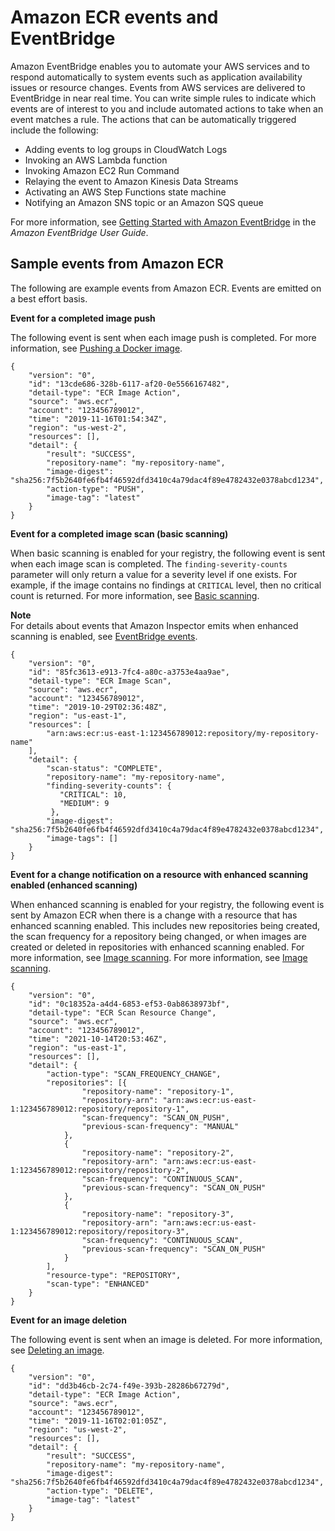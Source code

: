 # Amazon ECR events and EventBridge<a name="ecr-eventbridge"></a>

Amazon EventBridge enables you to automate your AWS services and to respond automatically to system events such as application availability issues or resource changes\. Events from AWS services are delivered to EventBridge in near real time\. You can write simple rules to indicate which events are of interest to you and include automated actions to take when an event matches a rule\. The actions that can be automatically triggered include the following:
+ Adding events to log groups in CloudWatch Logs
+ Invoking an AWS Lambda function
+ Invoking Amazon EC2 Run Command
+ Relaying the event to Amazon Kinesis Data Streams
+ Activating an AWS Step Functions state machine
+ Notifying an Amazon SNS topic or an Amazon SQS queue

For more information, see [Getting Started with Amazon EventBridge](https://docs.aws.amazon.com/eventbridge/latest/userguide/eventbridge-getting-set-up.html) in the *Amazon EventBridge User Guide*\.

## Sample events from Amazon ECR<a name="ecr-eventbridge-bus"></a>

The following are example events from Amazon ECR\. Events are emitted on a best effort basis\.

**Event for a completed image push**

The following event is sent when each image push is completed\. For more information, see [Pushing a Docker image](docker-push-ecr-image.md)\.

```
{
    "version": "0",
    "id": "13cde686-328b-6117-af20-0e5566167482",
    "detail-type": "ECR Image Action",
    "source": "aws.ecr",
    "account": "123456789012",
    "time": "2019-11-16T01:54:34Z",
    "region": "us-west-2",
    "resources": [],
    "detail": {
        "result": "SUCCESS",
        "repository-name": "my-repository-name",
        "image-digest": "sha256:7f5b2640fe6fb4f46592dfd3410c4a79dac4f89e4782432e0378abcd1234",
        "action-type": "PUSH",
        "image-tag": "latest"
    }
}
```

**Event for a completed image scan \(basic scanning\)**

When basic scanning is enabled for your registry, the following event is sent when each image scan is completed\. The `finding-severity-counts` parameter will only return a value for a severity level if one exists\. For example, if the image contains no findings at `CRITICAL` level, then no critical count is returned\. For more information, see [Basic scanning](image-scanning-basic.md)\.

**Note**  
For details about events that Amazon Inspector emits when enhanced scanning is enabled, see [EventBridge events](image-scanning-enhanced.md#image-scanning-enhanced-events)\.

```
{
    "version": "0",
    "id": "85fc3613-e913-7fc4-a80c-a3753e4aa9ae",
    "detail-type": "ECR Image Scan",
    "source": "aws.ecr",
    "account": "123456789012",
    "time": "2019-10-29T02:36:48Z",
    "region": "us-east-1",
    "resources": [
        "arn:aws:ecr:us-east-1:123456789012:repository/my-repository-name"
    ],
    "detail": {
        "scan-status": "COMPLETE",
        "repository-name": "my-repository-name",
        "finding-severity-counts": {
	       "CRITICAL": 10,
	       "MEDIUM": 9
	     },
        "image-digest": "sha256:7f5b2640fe6fb4f46592dfd3410c4a79dac4f89e4782432e0378abcd1234",
        "image-tags": []
    }
}
```

**Event for a change notification on a resource with enhanced scanning enabled \(enhanced scanning\)**

When enhanced scanning is enabled for your registry, the following event is sent by Amazon ECR when there is a change with a resource that has enhanced scanning enabled\. This includes new repositories being created, the scan frequency for a repository being changed, or when images are created or deleted in repositories with enhanced scanning enabled\. For more information, see [Image scanning](image-scanning.md)\. For more information, see [Image scanning](image-scanning.md)\.

```
{
	"version": "0",
	"id": "0c18352a-a4d4-6853-ef53-0ab8638973bf",
	"detail-type": "ECR Scan Resource Change",
	"source": "aws.ecr",
	"account": "123456789012",
	"time": "2021-10-14T20:53:46Z",
	"region": "us-east-1",
	"resources": [],
	"detail": {
		"action-type": "SCAN_FREQUENCY_CHANGE",
		"repositories": [{
				"repository-name": "repository-1",
				"repository-arn": "arn:aws:ecr:us-east-1:123456789012:repository/repository-1",
				"scan-frequency": "SCAN_ON_PUSH",
				"previous-scan-frequency": "MANUAL"
			},
			{
				"repository-name": "repository-2",
				"repository-arn": "arn:aws:ecr:us-east-1:123456789012:repository/repository-2",
				"scan-frequency": "CONTINUOUS_SCAN",
				"previous-scan-frequency": "SCAN_ON_PUSH"
			},
			{
				"repository-name": "repository-3",
				"repository-arn": "arn:aws:ecr:us-east-1:123456789012:repository/repository-3",
				"scan-frequency": "CONTINUOUS_SCAN",
				"previous-scan-frequency": "SCAN_ON_PUSH"
			}
		],
		"resource-type": "REPOSITORY",
		"scan-type": "ENHANCED"
	}
}
```

**Event for an image deletion**

The following event is sent when an image is deleted\. For more information, see [Deleting an image](delete_image.md)\.

```
{
    "version": "0",
    "id": "dd3b46cb-2c74-f49e-393b-28286b67279d",
    "detail-type": "ECR Image Action",
    "source": "aws.ecr",
    "account": "123456789012",
    "time": "2019-11-16T02:01:05Z",
    "region": "us-west-2",
    "resources": [],
    "detail": {
        "result": "SUCCESS",
        "repository-name": "my-repository-name",
        "image-digest": "sha256:7f5b2640fe6fb4f46592dfd3410c4a79dac4f89e4782432e0378abcd1234",
        "action-type": "DELETE",
        "image-tag": "latest"
    }
}
```